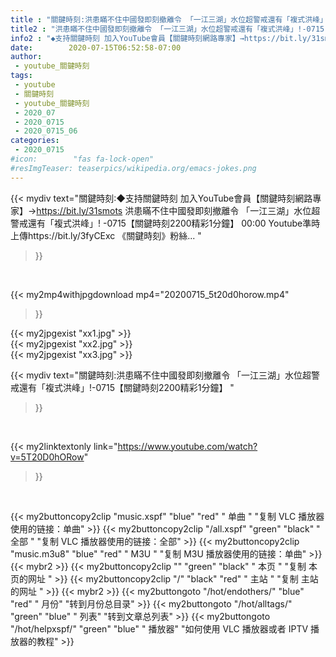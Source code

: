 ```yaml
---
title : "關鍵時刻:洪患瞞不住中國發即刻撤離令 「一江三湖」水位超警戒還有「複式洪峰」!-0715【關鍵時刻2200精彩1分鐘】 "
title2 : "洪患瞞不住中國發即刻撤離令 「一江三湖」水位超警戒還有「複式洪峰」!-0715【關鍵時刻2200精彩1分鐘】 "
info2 : "◆支持關鍵時刻 加入YouTube會員【關鍵時刻網路專家】→https://bit.ly/31smots 洪患瞞不住中國發即刻撤離令 「一江三湖」水位超警戒還有「複式洪峰」! -0715【關鍵時刻2200精彩1分鐘】 00:00 Youtube準時上傳https://bit.ly/3fyCExc 《關鍵時刻》粉絲... "
date:        2020-07-15T06:52:58-07:00
author:
 - youtube_關鍵時刻
tags:
 - youtube
 - 關鍵時刻
 - youtube_關鍵時刻
 - 2020_07
 - 2020_0715
 - 2020_0715_06
categories:
 - 2020_0715
#icon:        "fas fa-lock-open"
#resImgTeaser: teaserpics/wikipedia.org/emacs-jokes.png
---
```


{{< mydiv text="關鍵時刻:◆支持關鍵時刻 加入YouTube會員【關鍵時刻網路專家】→https://bit.ly/31smots 洪患瞞不住中國發即刻撤離令 「一江三湖」水位超警戒還有「複式洪峰」! -0715【關鍵時刻2200精彩1分鐘】 00:00 Youtube準時上傳https://bit.ly/3fyCExc 《關鍵時刻》粉絲... "
>}}
<br>


{{< my2mp4withjpgdownload mp4="20200715_5t20d0horow.mp4"
>}}

{{< my2jpgexist "xx1.jpg" >}}<br>
{{< my2jpgexist "xx2.jpg" >}}<br>
{{< my2jpgexist "xx3.jpg" >}}<br>



{{< mydiv text="關鍵時刻:洪患瞞不住中國發即刻撤離令 「一江三湖」水位超警戒還有「複式洪峰」!-0715【關鍵時刻2200精彩1分鐘】 "
>}}
<br>

{{< my2linktextonly link="https://www.youtube.com/watch?v=5T20D0hORow"
>}}


<br>

{{< my2buttoncopy2clip "music.xspf"        "blue"   "red"    " 单曲 "  "复制 VLC 播放器使用的链接：单曲" >}} {{< my2buttoncopy2clip "/all.xspf"         "green"  "black"  " 全部 "  "复制 VLC 播放器使用的链接：全部" >}} {{< my2buttoncopy2clip "music.m3u8"        "blue"   "red"    " M3U  "    "复制 M3U 播放器使用的链接：单曲" >}} {{< mybr2 >}} {{< my2buttoncopy2clip ""                  "green"  "black"  " 本页 "    "复制 本页的网址 " >}} {{< my2buttoncopy2clip "/"                 "black"  "red"    " 主站 "    "复制 主站的网址 " >}} {{< mybr2 >}} {{< my2buttongoto      "/hot/endothers/"   "blue"   "red"    " 月份"   "转到月份总目录" >}} {{< my2buttongoto      "/hot/alltags/"     "green"  "blue"   " 列表"   "转到文章总列表" >}} {{< my2buttongoto      "/hot/helpxspf/"    "green"  "blue"   " 播放器" "如何使用 VLC 播放器或者 IPTV 播放器的教程" >}} 
